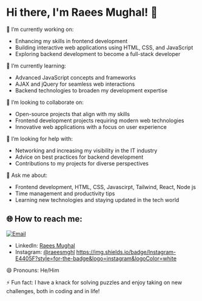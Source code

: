# Hi there, I'm Raees Mughal! 👋

🔭 I’m currently working on:
- Enhancing my skills in frontend development
- Building interactive web applications using HTML, CSS, and JavaScript
- Exploring backend development to become a full-stack developer

🌱 I’m currently learning:
- Advanced JavaScript concepts and frameworks
- AJAX and jQuery for seamless web interactions
- Backend technologies to broaden my development expertise

👯 I’m looking to collaborate on:
- Open-source projects that align with my skills
- Frontend development projects requiring modern web technologies
- Innovative web applications with a focus on user experience

🤔 I’m looking for help with:
- Networking and increasing my visibility in the IT industry
- Advice on best practices for backend development
- Contributions to my projects for diverse perspectives

💬 Ask me about:
- Frontend development, HTML, CSS, Javascirpt, Tailwind, React, Node js
- Time management and productivity tips
- Learning new technologies and staying updated in the tech world

## 🌐 How to reach me:
[![Email](https://img.shields.io/badge/Email-D14836?style=for-the-badge&logo=gmail&logoColor=white)](mailto:raees.mughal.official@gmail.com)
- LinkedIn: [Raees Mughal](https://www.linkedin.com/in/raeesmughal/)
- Instagram: [@raeesmghl](https://www.instagram.com/raeesmghl/)
https://img.shields.io/badge/Instagram-E4405F?style=for-the-badge&logo=instagram&logoColor=white

😄 Pronouns: He/Him

⚡ Fun fact: I have a knack for solving puzzles and enjoy taking on new challenges, both in coding and in life!

